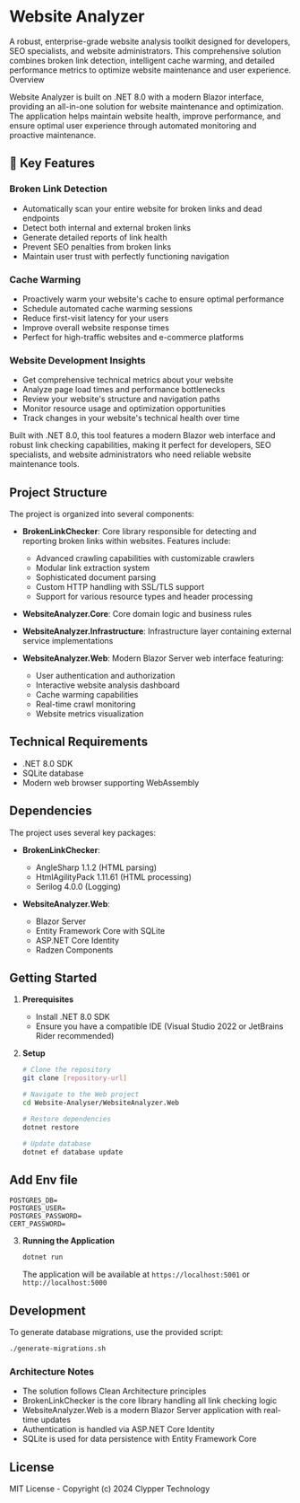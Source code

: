 # Website Analyzer
A robust, enterprise-grade website analysis toolkit designed for developers, SEO specialists, and website administrators. This comprehensive solution combines broken link detection, intelligent cache warming, and detailed performance metrics to optimize website maintenance and user experience.
Overview

Website Analyzer is built on .NET 8.0 with a modern Blazor interface, providing an all-in-one solution for website maintenance and optimization. The application helps maintain website health, improve performance, and ensure optimal user experience through automated monitoring and proactive maintenance.

## 🚀 Key Features

### Broken Link Detection
- Automatically scan your entire website for broken links and dead endpoints
- Detect both internal and external broken links
- Generate detailed reports of link health
- Prevent SEO penalties from broken links
- Maintain user trust with perfectly functioning navigation

### Cache Warming
- Proactively warm your website's cache to ensure optimal performance
- Schedule automated cache warming sessions
- Reduce first-visit latency for your users
- Improve overall website response times
- Perfect for high-traffic websites and e-commerce platforms

### Website Development Insights
- Get comprehensive technical metrics about your website
- Analyze page load times and performance bottlenecks
- Review your website's structure and navigation paths
- Monitor resource usage and optimization opportunities
- Track changes in your website's technical health over time

Built with .NET 8.0, this tool features a modern Blazor web interface and robust link checking capabilities, making it perfect for developers, SEO specialists, and website administrators who need reliable website maintenance tools.

## Project Structure

The project is organized into several components:

- **BrokenLinkChecker**: Core library responsible for detecting and reporting broken links within websites. Features include:
    - Advanced crawling capabilities with customizable crawlers
    - Modular link extraction system
    - Sophisticated document parsing
    - Custom HTTP handling with SSL/TLS support
    - Support for various resource types and header processing

- **WebsiteAnalyzer.Core**: Core domain logic and business rules
- **WebsiteAnalyzer.Infrastructure**: Infrastructure layer containing external service implementations
- **WebsiteAnalyzer.Web**: Modern Blazor Server web interface featuring:
    - User authentication and authorization
    - Interactive website analysis dashboard
    - Cache warming capabilities
    - Real-time crawl monitoring
    - Website metrics visualization

## Technical Requirements

- .NET 8.0 SDK
- SQLite database
- Modern web browser supporting WebAssembly

## Dependencies

The project uses several key packages:
- **BrokenLinkChecker**:
    - AngleSharp 1.1.2 (HTML parsing)
    - HtmlAgilityPack 1.11.61 (HTML processing)
    - Serilog 4.0.0 (Logging)

- **WebsiteAnalyzer.Web**:
    - Blazor Server
    - Entity Framework Core with SQLite
    - ASP.NET Core Identity
    - Radzen Components

## Getting Started

1. **Prerequisites**
    - Install .NET 8.0 SDK
    - Ensure you have a compatible IDE (Visual Studio 2022 or JetBrains Rider recommended)

2. **Setup**
   ```bash
   # Clone the repository
   git clone [repository-url]
   
   # Navigate to the Web project
   cd Website-Analyser/WebsiteAnalyzer.Web
   
   # Restore dependencies
   dotnet restore
   
   # Update database
   dotnet ef database update
   ```
   
## Add Env file

    POSTGRES_DB=
    POSTGRES_USER=
    POSTGRES_PASSWORD=
    CERT_PASSWORD=

3. **Running the Application**
   ```bash
   dotnet run
   ```
   The application will be available at `https://localhost:5001` or `http://localhost:5000`

## Development

To generate database migrations, use the provided script:
```bash
./generate-migrations.sh
```

### Architecture Notes

- The solution follows Clean Architecture principles
- BrokenLinkChecker is the core library handling all link checking logic
- WebsiteAnalyzer.Web is a modern Blazor Server application with real-time updates
- Authentication is handled via ASP.NET Core Identity
- SQLite is used for data persistence with Entity Framework Core

## License

MIT License - Copyright (c) 2024 Clypper Technology
